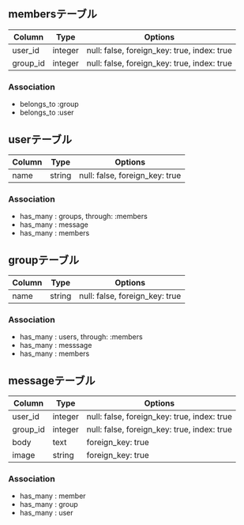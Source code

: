 ## membersテーブル

|Column|Type|Options|
|------|----|-------|
|user_id|integer|null: false, foreign_key: true, index: true|
|group_id|integer|null: false, foreign_key: true, index: true|

### Association
- belongs_to :group
- belongs_to :user


## userテーブル

|Column|Type|Options|
|------|----|-------|
|name|string|null: false, foreign_key: true|

### Association
- has_many : groups, through: :members
- has_many : message
- has_many : members



## groupテーブル

|Column|Type|Options|
|------|----|-------|
|name|string|null: false, foreign_key: true|

### Association
- has_many : users, through: :members
- has_many : messsage
- has_many : members

## messageテーブル

|Column|Type|Options|
|------|----|-------|
|user_id|integer|null: false, foreign_key: true, index: true|
|group_id|integer|null: false, foreign_key: true, index: true|
|body|text|foreign_key: true|
|image|string|foreign_key: true|


### Association
- has_many : member
- has_many : group
- has_many : user
